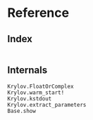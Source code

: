 # Reference

## Index

```@index
```

## Internals

```@docs
Krylov.FloatOrComplex
Krylov.warm_start!
Krylov.kstdout
Krylov.extract_parameters
Base.show
```

